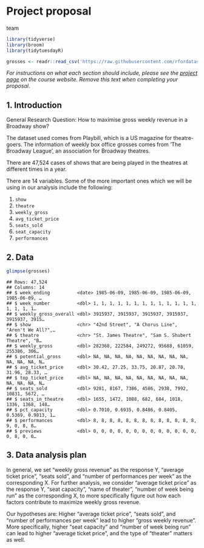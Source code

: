 Project proposal
================
team

``` r
library(tidyverse)
library(broom)
library(tidytuesdayR)
```

``` r
grosses <- readr::read_csv('https://raw.githubusercontent.com/rfordatascience/tidytuesday/master/data/2020/2020-04-28/grosses.csv', guess_max = 40000)
```

*For instructions on what each section should include, please see the
[project page](https://idsed.digital/assessments/project/#proposal) on
the course website. Remove this text when completing your proposal*.

## 1. Introduction

General Research Question: How to maximise gross weekly revenue in a
Broadway show?

The dataset used comes from Playbill, which is a US magazine for
theatre-goers. The information of weekly box office grosses comes from
‘The Broadway League’, an association for Broadway theatres.

There are 47,524 cases of shows that are being played in the theatres at
different times in a year.

There are 14 variables. Some of the more important ones which we will be
using in our analysis include the following:

1.  `show`
2.  `theatre`
3.  `weekly_gross`
4.  `avg_ticket_price`
5.  `seats_sold`
6.  `seat_capacity`
7.  `performances`

## 2. Data

``` r
glimpse(grosses)
```

    ## Rows: 47,524
    ## Columns: 14
    ## $ week_ending          <date> 1985-06-09, 1985-06-09, 1985-06-09, 1985-06-09, …
    ## $ week_number          <dbl> 1, 1, 1, 1, 1, 1, 1, 1, 1, 1, 1, 1, 1, 1, 1, 1, 1…
    ## $ weekly_gross_overall <dbl> 3915937, 3915937, 3915937, 3915937, 3915937, 3915…
    ## $ show                 <chr> "42nd Street", "A Chorus Line", "Aren't We All?",…
    ## $ theatre              <chr> "St. James Theatre", "Sam S. Shubert Theatre", "B…
    ## $ weekly_gross         <dbl> 282368, 222584, 249272, 95688, 61059, 255386, 306…
    ## $ potential_gross      <dbl> NA, NA, NA, NA, NA, NA, NA, NA, NA, NA, NA, NA, N…
    ## $ avg_ticket_price     <dbl> 30.42, 27.25, 33.75, 20.87, 20.78, 31.96, 28.33, …
    ## $ top_ticket_price     <dbl> NA, NA, NA, NA, NA, NA, NA, NA, NA, NA, NA, NA, N…
    ## $ seats_sold           <dbl> 9281, 8167, 7386, 4586, 2938, 7992, 10831, 5672, …
    ## $ seats_in_theatre     <dbl> 1655, 1472, 1088, 682, 684, 1018, 1336, 1368, 148…
    ## $ pct_capacity         <dbl> 0.7010, 0.6935, 0.8486, 0.8405, 0.5369, 0.9813, 1…
    ## $ performances         <dbl> 8, 8, 8, 8, 8, 8, 8, 8, 8, 8, 8, 8, 8, 9, 0, 8, 8…
    ## $ previews             <dbl> 0, 0, 0, 0, 0, 0, 0, 0, 0, 0, 0, 0, 0, 0, 8, 0, 0…

## 3. Data analysis plan

In general, we set “weekly gross revenue” as the response Y, “average
ticket price”, “seats sold”, and “number of performances per week” as
the corresponding X. For further analysis, we consider “average ticket
price” as the response Y, “seat capacity”, “name of theater”, “number of
week being run” as the corresponding X, to more specifically figure out
how each factors contribute to maximize weekly gross revenue.

Our hypotheses are: Higher “average ticket price”, “seats sold”, and
“number of performances per week” lead to higher “gross weekly revenue”.
More specifically, higher “seat capacity” and “number of week being run”
can lead to higher “average ticket price”, and the type of “theater”
matters as well.
